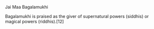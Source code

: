 

Jai Maa Bagalamukhi

Bagalamukhi is praised as the giver of supernatural powers (siddhis) or magical powers (riddhis).[12]


